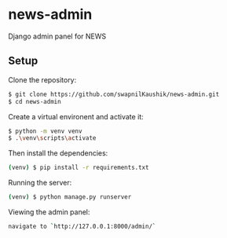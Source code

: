 # news-admin
Django admin panel for NEWS

## Setup
Clone the repository:
```sh
$ git clone https://github.com/swapnilKaushik/news-admin.git
$ cd news-admin
```

Create a virtual environent and activate it:
```sh
$ python -m venv venv
$ .\venv\scripts\activate
```

Then install the dependencies:
```sh
(venv) $ pip install -r requirements.txt
```

Running the server:
```sh
(venv) $ python manage.py runserver
```

Viewing the admin panel:
```sh
navigate to `http://127.0.0.1:8000/admin/`
```
